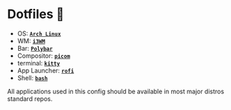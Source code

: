 # Dotfiles 🐧

 - OS: [**`Arch Linux`**](https://exodia-os.github.io/exodia-website/)
 - WM: [**`i3WM`**](https://i3wm.org/)
 - Bar: [**`Polybar`**](https://github.com/polybar/polybar)
 - Compositor: [**`picom`**](https://github.com/yshui/picom)
 - terminal: [**`kitty`**](https://github.com/kovidgoyal/kitty)
 - App Launcher: [**`rofi`**](https://github.com/davatorium/rofi)
 - Shell: [**`bash`**](https://ohmyz.sh)

All applications used in this config should be available in most major distros standard repos.
